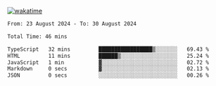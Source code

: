 [![wakatime](https://wakatime.com/badge/user/702d7a0d-6421-40c6-be4d-9b18f6ca91d5.svg)](https://wakatime.com/@702d7a0d-6421-40c6-be4d-9b18f6ca91d5)

<!--START_SECTION:waka-->

```txt
From: 23 August 2024 - To: 30 August 2024

Total Time: 46 mins

TypeScript   32 mins         █████████████████▒░░░░░░░   69.43 %
HTML         11 mins         ██████▒░░░░░░░░░░░░░░░░░░   25.24 %
JavaScript   1 min           ▓░░░░░░░░░░░░░░░░░░░░░░░░   02.72 %
Markdown     0 secs          ▓░░░░░░░░░░░░░░░░░░░░░░░░   02.13 %
JSON         0 secs          ░░░░░░░░░░░░░░░░░░░░░░░░░   00.26 %
```

<!--END_SECTION:waka-->
